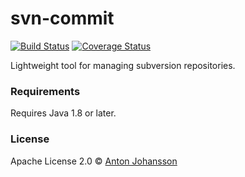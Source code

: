 svn-commit
==========

[![Build Status](https://img.shields.io/travis/anton-johansson/svn-commit/master.svg?style=flat-square)](https://travis-ci.org/anton-johansson/svn-commit)
[![Coverage Status](https://img.shields.io/coveralls/anton-johansson/svn-commit/master.svg?style=flat-square)](https://coveralls.io/github/anton-johansson/svn-commit)

Lightweight tool for managing subversion repositories.


### Requirements

Requires Java 1.8 or later.


### License

Apache License 2.0 © [Anton Johansson](http://anton-johansson.com)
